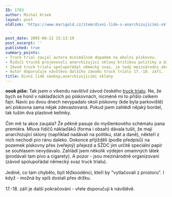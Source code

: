 ```yaml
---
ID: 1783
author: Michal Krsek
layout: post
oldlink: 'https://www.marigold.cz/item/divni-lide-s-anarchizujicimi-sklony

  '
post_date: 2005-08-22 15:13:19
post_excerpt: ''
published: true
summary_points:
- Truck trial zaujal autora minimálním dopadem na okolní pískovnu.
- Řidiči trucků projevovali anarchizující sklony kritikou politiky a daní.
- Závod truck trialu spolupořádal německý svaz, je tedy mezinárodní akcí.
- Autor doporučuje návštěvu dalšího závodu truck trialu 17.-18. září.
title: Divní lidé s&nbsp;anarchizujícími sklony
---
```


<p><b>oook píše:</b> Tak jsem o vikendu navštívil závod českého <a href="http://www.trucktrial.cz/" >truck trialu</a>.
Ne, že bych se honil v náklaďácích po pískovnách, nicméně mi to přišlo
celkem fajn. Navíc po dvou dnech nevypadalo okolí pískovny (kde byla
parkoviště) ani pískovna sama nějak zdevastovaná. Pokud jsem zahlédl
nějaký bordel, tak tuším dva plastové kelímky.<br />
<br />
Čím mě ta akce zaujala? Že pěkně pasuje do myšlenkového schématu pana
premiéra. Mluva řidičů náklaďáků (forma i obsah) dávala tušit, že mají
anarchizující sklony (například nadávali na politiku, stát a daně),
někteří z nich nechodí pro ránu daleko. Dokonce přijížděli (podle
předpisů) na pozemek pískovny přes (veřejný) přejezd a SŽDC jim určitě
speciální papír se souhlasem nevydávalo. Zahládl jsem několik výdejen
omamných látek (prodávali tam pívo a cigarety). A pozor - jsou
mezinárodně organizovaní (závod spolupořádal německý svaz truck trialu).<br />
<br />
Jediné, co tam chybělo, byli těžkooděnci, kteří by "vytlačovali z prostoru". I když - možná by spíš dostali přes držku. <br />
<br />
17.-18. záři je další pokračování - vřele doporučuji k návštěvě.</p>